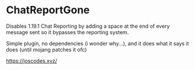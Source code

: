 # ChatReportGone
Disables 1.19.1 Chat Reporting by adding a space at the end of every message sent so it bypasses the reporting system.

Simple plugin, no dependencies (i wonder why...), and it does what it says it does (until mojang patches it ofc)

https://joscodes.xyz/
